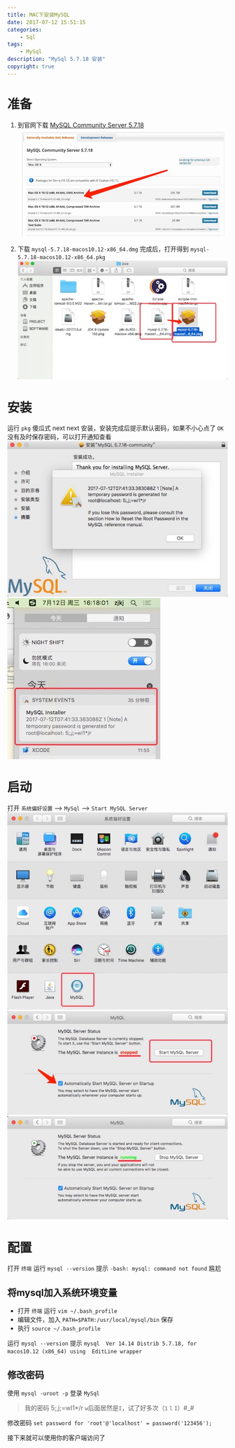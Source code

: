 ```yaml
---
title: MAC下安装MySQL
date: 2017-07-12 15:51:15
categories:
	- Sql
tags:
	- MySql
description: "MySql 5.7.18 安装"
copyright: true
---
```


# 准备

1. 到官网下载 [MySQL Community Server 5.7.18](https://dev.mysql.com/downloads/mysql/)
 ![image](2017-07-12-MAC下安装MySQL/image1.jpeg)

2. 下载 `mysql-5.7.18-macos10.12-x86_64.dmg` 完成后，打开得到 `mysql-5.7.18-macos10.12-x86_64.pkg`
 ![image](2017-07-12-MAC下安装MySQL/image2.jpeg)

# 安装
运行 `pkg` 傻瓜式 next next 安装，安装完成后提示默认密码，如果不小心点了 `OK` 没有及时保存密码，可以打开通知查看
![image](2017-07-12-MAC下安装MySQL/image3.jpeg)
![image](2017-07-12-MAC下安装MySQL/image4.jpeg)

# 启动
打开 `系统偏好设置` --> `MySql` --> `Start MySQL Server`
![image](2017-07-12-MAC下安装MySQL/image5.jpeg)
![image](2017-07-12-MAC下安装MySQL/image6.jpeg)
![image](2017-07-12-MAC下安装MySQL/image7.jpeg)

# 配置
打开 `终端` 运行 `mysql --version` 提示 `-bash: mysql: command not found` 尴尬

## 将mysql加入系统环境变量
+ 打开 `终端` 运行 `vim ~/.bash_profile`
+ 编辑文件，加入 `PATH=$PATH:/usr/local/mysql/bin` 保存
+ 执行 `source ~/.bash_profile`


运行 `mysql --version` 提示 `mysql  Ver 14.14 Distrib 5.7.18, for macos10.12 (x86_64) using  EditLine wrapper`

## 修改密码
使用 `mysql -uroot -p` 登录 `MySql`
> 我的密码 5;,j;=wI1*/r `w`后面居然是`I`，试了好多次（`1` `l` `I`）#_#

修改密码 `set password for 'root'@'localhost' = password('123456');`

接下来就可以使用你的客户端访问了